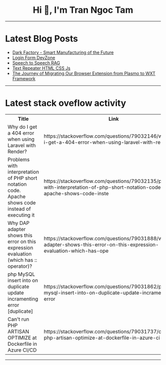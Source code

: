 <h1 align="center">Hi 👋, I'm Tran Ngoc Tam</h1>

---

# Latest Blog Posts 
<!-- BLOG-POST-LIST:START -->
- [Dark Factory - Smart Manufacturing of the Future](https://dev.to/meenamurali76/dark-factory-smart-manufacturing-of-the-future-4dpm)
- [Login Form DevZone](https://dev.to/babar_ali/login-form-devzone-4bee)
- [Speech to Speech RAG](https://dev.to/neuml/speech-to-speech-rag-1438)
- [Text Repeater HTML CSS Js](https://dev.to/babar_ali/text-repeater-html-css-js-41m6)
- [The Journey of Migrating Our Browser Extension from Plasmo to WXT Framework](https://dev.to/gorvgoyl/the-journey-of-migrating-our-browser-extension-from-plasmo-to-wxt-framework-2c83)
<!-- BLOG-POST-LIST:END -->

---

# Latest stack oveflow activity
<table>
  <tr><th>Title</th><th>Link</th></tr>
  <!-- STACKOVERFLOW:START --><tr><td>Why do I get a 404 error when using Laravel with Render?</td><td>https://stackoverflow.com/questions/79032146/why-do-i-get-a-404-error-when-using-laravel-with-render</td></tr><tr><td>Problems with interpretation of PHP short notation code. Apache shows code instead of executing it</td><td>https://stackoverflow.com/questions/79032135/problems-with-interpretation-of-php-short-notation-code-apache-shows-code-inste</td></tr><tr><td>Why DAP adapter shows this error on this expression evaluation &lpar;which has :: operator&rpar;?</td><td>https://stackoverflow.com/questions/79031888/why-dap-adapter-shows-this-error-on-this-expression-evaluation-which-has-ope</td></tr><tr><td>php MySQL insert into on duplicate update incramenting error [duplicate]</td><td>https://stackoverflow.com/questions/79031862/php-mysql-insert-into-on-duplicate-update-incramenting-error</td></tr><tr><td>Can&#39;t run PHP ARTISAN OPTIMIZE at Dockerfile in Azure CI/CD</td><td>https://stackoverflow.com/questions/79031737/cant-run-php-artisan-optimize-at-dockerfile-in-azure-ci-cd</td></tr><!-- STACKOVERFLOW:END -->
</table>

---



